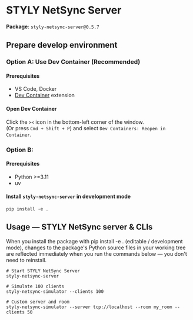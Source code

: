 
# STYLY NetSync Server

**Package**: `styly-netsync-server@0.5.7`

## Prepare develop environment

### Option A: Use Dev Container (Recommended)

#### Prerequisites

- VS Code, Docker
- [Dev Container](https://marketplace.visualstudio.com/items?itemName=ms-vscode-remote.remote-containers) extension

#### Open Dev Container

Click the `><` icon in the bottom-left corner of the window.  
(Or press `Cmd + Shift + P`) and select `Dev Containers: Reopen in Container`. 

### Option B: 

#### Prerequisites

- Python >=3.11
- uv

#### Install `styly-netsync-server` in development mode
```
pip install -e .
```

## Usage — STYLY NetSync server & CLIs

When you install the package with pip install -e . (editable / development mode), changes to the package's Python source files in your working tree are reflected immediately when you run the commands below — you don't need to reinstall.
```
# Start STYLY NetSync Server
styly-netsync-server

# Simulate 100 clients
styly-netsync-simulator --clients 100

# Custom server and room
styly-netsync-simulator --server tcp://localhost --room my_room --clients 50
```
